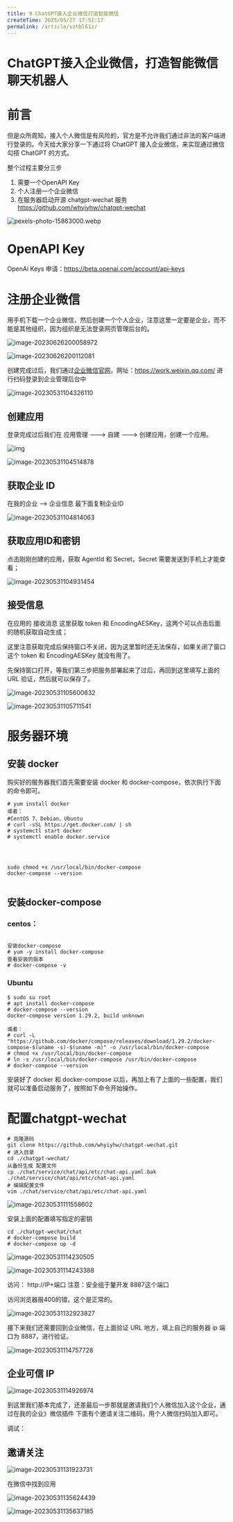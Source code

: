 ```yaml
---
title: 9.ChatGPT接入企业微信打造智能微信
createTime: 2025/05/27 17:51:17
permalink: /article/vzhbl61z/
---
```

# ChatGPT接入企业微信，打造智能微信聊天机器人

# 前言

但是众所周知，接入个人微信是有风险的，官方是不允许我们通过非法的客户端进行登录的。今天给大家分享一下通过将 ChatGPT 接入企业微信，来实现通过微信勾搭 ChatGPT 的方式。

整个过程主要分三步

1. 需要一个OpenAPI Key
2. 个人注册一个企业微信
3. 在服务器启动开源 chatgpt-wechat 服务 https://github.com/whyiyhw/chatgpt-wechat

![pexels-photo-15863000.webp](https://imgoss.xgss.net/picgo/pexels-photo-15863000.webp.jpg?aliyun)

# OpenAPI Key

OpenAi Keys 申请：https://beta.openai.com/account/api-keys



# 注册企业微信

用手机下载一个企业微信，然后创建一个个人企业，注意这里一定要是企业，而不能是其他组织，因为组织是无法登录网页管理后台的。

![image-20230626200058972](https://imgoss.xgss.net/picgo/image-20230626200058972.png?aliyun)




![image-20230626200112081](https://imgoss.xgss.net/picgo/image-20230626200112081.png?aliyun)





创建完成过后，我们通过[企业微信官网](https://work.weixin.qq.com/)，网址：https://work.weixin.qq.com/ 进行扫码登录到企业管理后台中

![image-20230531104326110](https://imgoss.xgss.net/picgo/image-20230531104326110.png?aliyun)



## 创建应用

登录完成过后我们在 应用管理 ---> 自建 ---> 创建应用，创建一个应用。



![img](https://imgoss.xgss.net/picgo/500fd9f9d72a60596dd213061f1d3e97023bbaa5.jpeg@f_auto?aliyun)



![image-20230531104514878](https://imgoss.xgss.net/picgo/image-20230531104514878.png?aliyun)



## 获取企业 ID

在我的企业 --> 企业信息 最下面复制企业ID

![image-20230531104814063](https://imgoss.xgss.net/picgo/image-20230531104814063.png?aliyun)



## 获取应用ID和密钥

点击刚刚创建的应用，获取 AgentId 和 Secret，Secret 需要发送到手机上才能查看；

![image-20230531104931454](https://imgoss.xgss.net/picgo/image-20230531104931454.png?aliyun)



## 接受信息

在应用的 接收消息 这里获取 token 和 EncodingAESKey，这两个可以点击后面的随机获取自动生成；

这里注意获取完成后保持窗口不关闭，因为这里暂时还无法保存，如果关闭了窗口这个 token 和 EncodingAESKey 就没有用了。

先保持窗口打开，等我们第三步把服务部署起来了过后，再回到这里填写上面的 URL 验证，然后就可以保存了。

![image-20230531105600632](https://imgoss.xgss.net/picgo/image-20230531105600632.png?aliyun)

![image-20230531105711541](https://imgoss.xgss.net/picgo/image-20230531105711541.png?aliyun)



# 服务器环境

## 安装 docker

购买好的服务器我们首先需要安装 docker 和 docker-compose，依次执行下面的命令即可。

```
# yum install docker
或者： 
#CentOS 7、Debian、Ubuntu
# curl -sSL https://get.docker.com/ | sh
# systemctl start docker
# systemctl enable docker.service




sudo chmod +x /usr/local/bin/docker-compose
docker-compose --version


```



## 安装docker-compose

### centos：

```

安装docker-compose
# yum -y install docker-compose
查看安装的版本
# docker-compose -v

```

### Ubuntu

```
$ sudo su root
# apt install docker-compose
# docker-compose --version
docker-compose version 1.29.2, build unknown

或者：
# curl -L "https://github.com/docker/compose/releases/download/1.29.2/docker-compose-$(uname -s)-$(uname -m)" -o /usr/local/bin/docker-compose
# chmod +x /usr/local/bin/docker-compose
# ln -s /usr/local/bin/docker-compose /usr/bin/docker-compose
# docker-compose --version

```



安装好了 docker 和 docker-compose 以后，再加上有了上面的一些配置，我们就可以准备启动服务了，按照如下命令开始操作。

# 配置chatgpt-wechat



```
# 克隆源码
git clone https://github.com/whyiyhw/chatgpt-wechat.git
# 进入目录
cd ./chatgpt-wechat/
从备份生成 配置文件
cp ./chat/service/chat/api/etc/chat-api.yaml.bak ./chat/service/chat/api/etc/chat-api.yaml
# 编辑配置文件
vim ./chat/service/chat/api/etc/chat-api.yaml

```

![image-20230531111558602](https://imgoss.xgss.net/picgo/image-20230531111558602.png?aliyun)

安装上面的配置填写指定的密钥

```
cd ./chatgpt-wechat/chat
# docker-compose build
# docker-compose up -d
```



![image-20230531114230505](https://imgoss.xgss.net/picgo/image-20230531114230505.png?aliyun)

![image-20230531114243388](https://imgoss.xgss.net/picgo/image-20230531114243388.png?aliyun)

访问： http://IP+端口  注意：安全组于鏊开发 8887这个端口

访问浏览器报400的错，这个是正常的。

![image-20230531132923827](https://imgoss.xgss.net/picgo/image-20230531132923827.png?aliyun)

接下来我们还需要回到企业微信，在上面验证 URL 地方，填上自己的服务器 ip 端口为 8887，进行验证。

![image-20230531114757728](https://imgoss.xgss.net/picgo/image-20230531114757728.png?aliyun)

## 企业可信 IP

![image-20230531114926974](https://imgoss.xgss.net/picgo/image-20230531114926974.png?aliyun)





到这里我们基本完成了，还差最后一步那就是邀请我们个人微信加入这个企业，通过在我的企业》微信插件 下面有个邀请关注二维码，用个人微信扫码加入即可。

调试：



## 邀请关注

![image-20230531131923731](https://imgoss.xgss.net/picgo/image-20230531131923731.png?aliyun)

在微信中找到应用

![image-20230531135624439](https://imgoss.xgss.net/picgo/image-20230531135624439.png?aliyun)

![image-20230531135637185](https://imgoss.xgss.net/picgo/image-20230531135637185.png?aliyun)

